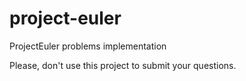 # project-euler

ProjectEuler problems implementation

Please, don't use this project to submit your questions.
